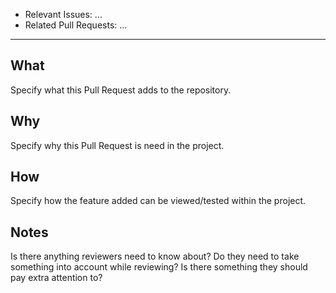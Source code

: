 - Relevant Issues: ...
- Related Pull Requests: ...

* * *

## What
Specify what this Pull Request adds to the repository.

## Why
Specify why this Pull Request is need in the project.

## How
Specify how the feature added can be viewed/tested within the project.

## Notes
Is there anything reviewers need to know about? Do they need to take something into account while
reviewing? Is there something they should pay extra attention to?
